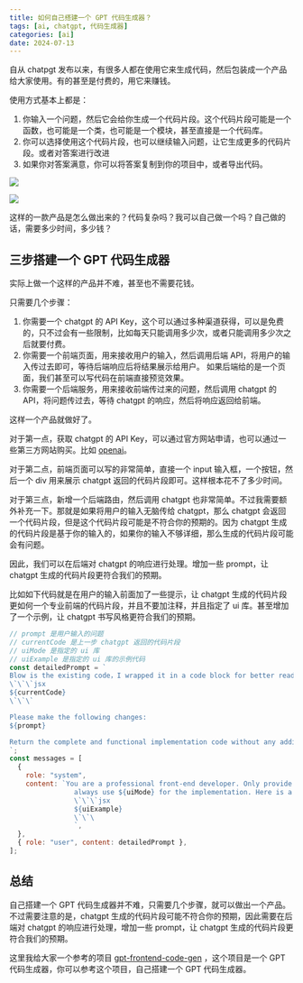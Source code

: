 ```yaml
---
title: 如何自己搭建一个 GPT 代码生成器？
tags: [ai, chatgpt, 代码生成器]
categories: [ai]
date: 2024-07-13
---
```


自从 chatpgt 发布以来，有很多人都在使用它来生成代码，然后包装成一个产品给大家使用。有的甚至是付费的，用它来赚钱。

使用方式基本上都是：

1. 你输入一个问题，然后它会给你生成一个代码片段。这个代码片段可能是一个函数，也可能是一个类，也可能是一个模块，甚至直接是一个代码库。
2. 你可以选择使用这个代码片段，也可以继续输入问题，让它生成更多的代码片段。或者对答案进行改进
3. 如果你对答案满意，你可以将答案复制到你的项目中，或者导出代码。

![](https://p.ipic.vip/vydqqw.png)

![](https://p.ipic.vip/gufjyx.png)

这样的一款产品是怎么做出来的？代码复杂吗？我可以自己做一个吗？自己做的话，需要多少时间，多少钱？

<!-- more -->

## 三步搭建一个 GPT 代码生成器

实际上做一个这样的产品并不难，甚至也不需要花钱。

只需要几个步骤：

1. 你需要一个 chatgpt 的 API Key，这个可以通过多种渠道获得，可以是免费的，只不过会有一些限制，比如每天只能调用多少次，或者只能调用多少次之后就要付费。
2. 你需要一个前端页面，用来接收用户的输入，然后调用后端 API，将用户的输入传过去即可，等待后端响应后将结果展示给用户。 如果后端给的是一个页面，我们甚至可以写代码在前端直接预览效果。
3. 你需要一个后端服务，用来接收前端传过来的问题，然后调用 chatgpt 的 API，将问题传过去，等待 chatgpt 的响应，然后将响应返回给前端。

这样一个产品就做好了。

对于第一点，获取 chatgpt 的 API Key，可以通过官方网站申请，也可以通过一些第三方网站购买。比如 [openai](https://openai.com)。

对于第二点，前端页面可以写的非常简单，直接一个 input 输入框，一个按钮，然后一个 div 用来展示 chatgpt 返回的代码片段即可。这样根本花不了多少时间。

对于第三点，新增一个后端路由，然后调用 chatgpt 也非常简单。不过我需要额外补充一下。那就是如果将用户的输入无脑传给 chatgpt，那么 chatgpt 会返回一个代码片段，但是这个代码片段可能是不符合你的预期的。因为 chatgpt 生成的代码片段是基于你的输入的，如果你的输入不够详细，那么生成的代码片段可能会有问题。

因此，我们可以在后端对 chatgpt 的响应进行处理。增加一些 prompt，让 chatgpt 生成的代码片段更符合我们的预期。

比如如下代码就是在用户的输入前面加了一些提示，让 chatgpt 生成的代码片段更如何一个专业前端的代码片段，并且不要加注释，并且指定了 ui 库。甚至增加了一个示例，让 chatgpt 书写风格更符合我们的预期。

```js
// prompt 是用户输入的问题
// currentCode 是上一步 chatgpt 返回的代码片段
// uiMode 是指定的 ui 库
// uiExample 是指定的 ui 库的示例代码
const detailedPrompt = `
Blow is the existing code，I wrapped it in a code block for better readability:
\`\`\`jsx
${currentCode}
\`\`\`

Please make the following changes:
${prompt}

Return the complete and functional implementation code without any additional explanations and any markdown code block markers.
`;
const messages = [
  {
    role: "system",
    content: `You are a professional front-end developer. Only provide the complete and functional implementation code without any additional explanations and any markdown code block markers, whether modifying existing code or writing from scratch.
                always use ${uiMode} for the implementation. Here is a example :
                \`\`\`jsx
                ${uiExample}
                \`\`\
                `,
  },
  { role: "user", content: detailedPrompt },
];
```

## 总结

自己搭建一个 GPT 代码生成器并不难，只需要几个步骤，就可以做出一个产品。不过需要注意的是，chatgpt 生成的代码片段可能不符合你的预期，因此需要在后端对 chatgpt 的响应进行处理，增加一些 prompt，让 chatgpt 生成的代码片段更符合我们的预期。

这里我给大家一个参考的项目 [gpt-frontend-code-gen](https://github.com/bravekingzhang/gpt-frontend-code-gen) ，这个项目是一个 GPT 代码生成器，你可以参考这个项目，自己搭建一个 GPT 代码生成器。